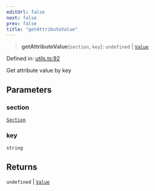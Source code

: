 ```yaml
---
editUrl: false
next: false
prev: false
title: "getAttributeValue"
---
```


> **getAttributeValue**(`section`, `key`): `undefined` \| [`Value`](/api/ast/type-aliases/value/)

Defined in: [utils.ts:92](https://github.com/rcs-agents/rcs-lang/blob/2886a07e868cf92f1e606ce6c904ff7e06f6aeb1/packages/ast/src/utils.ts#L92)

Get attribute value by key

## Parameters

### section

[`Section`](/api/ast/interfaces/section/)

### key

`string`

## Returns

`undefined` \| [`Value`](/api/ast/type-aliases/value/)
